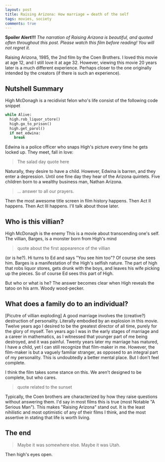 ```yaml
---
layout: post
title: Raising Arizona: How marriage = death of the self
tags: movies, society
comments: true
---
```



**Spoiler Alert!!!** *The narration of Raising Arizona is beautiful, and quoted often throughout this post.  Please watch this film before reading!  You will not regret it.*

Raising Arizona, 1985, the 2nd film by the Coen Brothers.
I loved this movie at age 12, and I still love it at age 32.
However, viewing this movie 20 years later is a much different experience.
Perhaps closer to the one originally intended by the creators (if there is such an experience).

## Nutshell Summary
High McDonagh is a recidivist felon who's life consist of the following code snippet
```python
while Alive:
  high.rob_liquor_store()
  high.go_to_prison()
  high.get_parol()
  if met_edwina:
    break
```
Edwina is a police officer who snaps High's picture every time he gets locked up.
They meet, fall in love:

> The salad day quote here

Naturally, they desire to have a child.  However, Edwina is barren, and they enter a depression.  Until one fine day they hear of the Arizona quintets.  Five children born to a wealthy business man, Nathan Arizona.

>  ... answer to all our prayers.

Then the most awesome title screen in film history happens.  Then Act II happens.  Then Act III happens.  I'll talk about those later.

## Who is this villian?
High McDonagh is the enemy
This is a movie about transcending one's self.
The villian, Barges, is a monster born from High's mind

> quote about the first appearence of the villian

(or is he?).
Hi turns to Ed and says "You see him too"?  Of course she sees him.
Barges is a manifestation of the High's selfish nature.
The part of high that robs liquor stores, gets drunk with the boys, and leaves
his wife picking up the pieces.
So of course Ed sees this part of High.

But who or what is he?  The answer becomes clear when High reveals the tatoo on his arm.  Woody wood-pecker.

## What does a family do to an individual?
[Picutre of villian exploding]
A good marriage involves the (creative?) destruction of personality.
Literally embodied by an explosion in this movie.
Twelve years ago I desired to be the greatest director of all time, purely for the glory of myself.
Ten years ago I was in the early stages of marriage and a career in mathematics,
as I witnessed that younger part of me being destroyed, and it was painful.
Twenty years later my marriage has matured, I have a child, yet
I can still recognize that film-maker in me.
However, the film-maker is but a vaguely familiar stranger, as opposed to an integral part of my personality.
This is undoubtedly a better mental place.
But I don't feel complete.

I think the film takes some stance on this.
We aren't designed to be complete, but who cares.

> quote related to the sunset

Typically, the Coen brothers are characterized by how they raise questions without answering them.
I'd say in most films this is true (most Notable "A Serious Man").
This makes "Raising Arizona" stand out.
It is the least nihilistic and most optimistic of any of their films I think,
and the most assertive in stating that life is worth living.

## The end

> Maybe it was somewhere else.  Maybe it was Utah.

Then high's eyes open.

